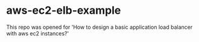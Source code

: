 # aws-ec2-elb-example
This repo was opened for 'How to design a basic application load balancer with aws ec2 instances?'
